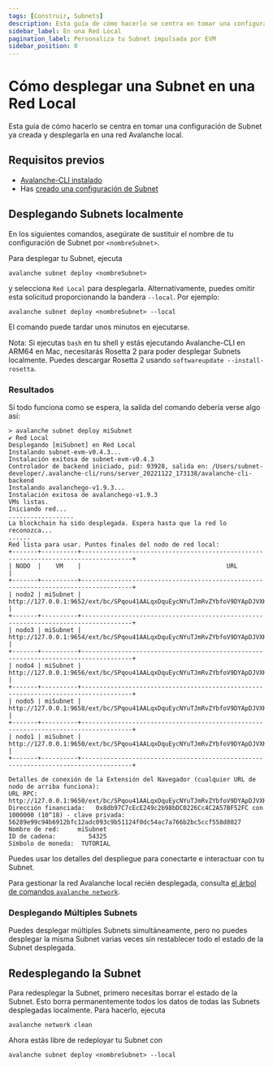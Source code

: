 ```yaml
---
tags: [Construir, Subnets]
description: Esta guía de cómo hacerlo se centra en tomar una configuración de Subnet ya creada y desplegarla en una red Avalanche local.
sidebar_label: En una Red Local
pagination_label: Personaliza tu Subnet impulsada por EVM
sidebar_position: 0
---
```


# Cómo desplegar una Subnet en una Red Local

Esta guía de cómo hacerlo se centra en tomar una configuración de Subnet ya creada y desplegarla en una
red Avalanche local.

## Requisitos previos

- [Avalanche-CLI instalado](/tooling/cli-guides/install-avalanche-cli.md)
- Has [creado una configuración de Subnet](/build/subnet/hello-subnet#create-your-subnet-configuration)

## Desplegando Subnets localmente

En los siguientes comandos, asegúrate de sustituir el nombre de tu configuración de Subnet por
`<nombreSubnet>`.

Para desplegar tu Subnet, ejecuta

`avalanche subnet deploy <nombreSubnet>`

y selecciona `Red Local` para desplegarla. Alternativamente, puedes omitir esta solicitud proporcionando
la bandera `--local`. Por ejemplo:

`avalanche subnet deploy <nombreSubnet> --local`

El comando puede tardar unos minutos en ejecutarse.

Nota: Si ejecutas `bash` en tu shell y estás ejecutando Avalanche-CLI en ARM64 en Mac,
necesitarás Rosetta 2 para poder desplegar Subnets localmente. Puedes descargar Rosetta 2 usando
`softwareupdate --install-rosetta`.

### Resultados

Si todo funciona como se espera, la salida del comando debería verse algo así:

<!-- markdownlint-disable MD013 -->

```text
> avalanche subnet deploy miSubnet
✔ Red Local
Desplegando [miSubnet] en Red Local
Instalando subnet-evm-v0.4.3...
Instalación exitosa de subnet-evm-v0.4.3
Controlador de backend iniciado, pid: 93928, salida en: /Users/subnet-developer/.avalanche-cli/runs/server_20221122_173138/avalanche-cli-backend
Instalando avalanchego-v1.9.3...
Instalación exitosa de avalanchego-v1.9.3
VMs listas.
Iniciando red...
..................
La blockchain ha sido desplegada. Espera hasta que la red lo reconozca...
......
Red lista para usar. Puntos finales del nodo de red local:
+-------+----------+------------------------------------------------------------------------------------+
| NODO  |    VM    |                                        URL                                         |
+-------+----------+------------------------------------------------------------------------------------+
| nodo2 | miSubnet | http://127.0.0.1:9652/ext/bc/SPqou41AALqxDquEycNYuTJmRvZYbfoV9DYApDJVXKXuwVFPz/rpc |
+-------+----------+------------------------------------------------------------------------------------+
| nodo3 | miSubnet | http://127.0.0.1:9654/ext/bc/SPqou41AALqxDquEycNYuTJmRvZYbfoV9DYApDJVXKXuwVFPz/rpc |
+-------+----------+------------------------------------------------------------------------------------+
| nodo4 | miSubnet | http://127.0.0.1:9656/ext/bc/SPqou41AALqxDquEycNYuTJmRvZYbfoV9DYApDJVXKXuwVFPz/rpc |
+-------+----------+------------------------------------------------------------------------------------+
| nodo5 | miSubnet | http://127.0.0.1:9658/ext/bc/SPqou41AALqxDquEycNYuTJmRvZYbfoV9DYApDJVXKXuwVFPz/rpc |
+-------+----------+------------------------------------------------------------------------------------+
| nodo1 | miSubnet | http://127.0.0.1:9650/ext/bc/SPqou41AALqxDquEycNYuTJmRvZYbfoV9DYApDJVXKXuwVFPz/rpc |
+-------+----------+------------------------------------------------------------------------------------+

Detalles de conexión de la Extensión del Navegador (cualquier URL de nodo de arriba funciona):
URL RPC:          http://127.0.0.1:9650/ext/bc/SPqou41AALqxDquEycNYuTJmRvZYbfoV9DYApDJVXKXuwVFPz/rpc
Dirección financiada:   0x8db97C7cEcE249c2b98bDC0226Cc4C2A57BF52FC con 1000000 (10^18) - clave privada: 56289e99c94b6912bfc12adc093c9b51124f0dc54ac7a766b2bc5ccf558d8027
Nombre de red:     miSubnet
ID de cadena:         54325
Símbolo de moneda:  TUTORIAL
```

<!-- markdownlint-enable MD013 -->

Puedes usar los detalles del despliegue para conectarte e interactuar con tu Subnet.

Para gestionar la red Avalanche local recién desplegada, consulta
[el árbol de comandos `avalanche network`](/tooling/avalanche-cli.md#network).

### Desplegando Múltiples Subnets

Puedes desplegar múltiples Subnets simultáneamente, pero no puedes desplegar la misma Subnet varias veces
sin restablecer todo el estado de la Subnet desplegada.

## Redesplegando la Subnet

Para redesplegar la Subnet, primero necesitas borrar el estado de la Subnet. Esto borra permanentemente todos los datos
de todas las Subnets desplegadas localmente. Para hacerlo, ejecuta

```shell
avalanche network clean
```

Ahora estás libre de redeployar tu Subnet con

```shell
avalanche subnet deploy <nombreSubnet> --local
```
